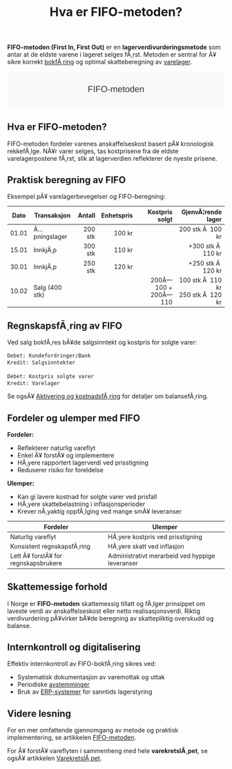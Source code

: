 ﻿---
title: "Hva er FIFO-metoden?"
meta_title: "Hva er FIFO-metoden?"
meta_description: '**FIFO-metoden (First In, First Out)** er en **lagerverdivurderingsmetode** som antar at de eldste varene i lageret selges fÃ¸rst. Metoden er sentral for Ã¥ sik...'
slug: fifo-metoden
type: blog
layout: pages/single
---

**FIFO-metoden (First In, First Out)** er en **lagerverdivurderingsmetode** som antar at de eldste varene i lageret selges fÃ¸rst. Metoden er sentral for Ã¥ sikre korrekt [bokfÃ¸ring](/blogs/regnskap/hva-er-bokforing "Hva er BokfÃ¸ring?") og optimal skatteberegning av [varelager](/blogs/regnskap/hva-er-varelager "Hva er Varelager?").

![FIFO-metoden Oversikt](fifo-metoden-image.svg)

## Hva er FIFO-metoden?

FIFO-metoden fordeler varenes anskaffelseskost basert pÃ¥ kronologisk rekkefÃ¸lge. NÃ¥r varer selges, tas kostprisene fra de eldste varelagerpostene fÃ¸rst, slik at lagerverdien reflekterer de nyeste prisene.

## Praktisk beregning av FIFO

Eksempel pÃ¥ varelagerbevegelser og FIFO-beregning:

| **Dato**  | **Transaksjon**     | **Antall** | **Enhetspris** | **Kostpris solgt** | **GjenvÃ¦rende lager** |
|-----------|---------------------|-----------:|---------------:|-------------------:|----------------------:|
| 01.01     | Ã…pningslager        |      200 stk |        100 kr |                    | 200 stk Ã  100 kr     |
| 15.01     | InnkjÃ¸p              |      300 stk |        110 kr |                    | +300 stk Ã  110 kr    |
| 30.01     | InnkjÃ¸p              |      250 stk |        120 kr |                    | +250 stk Ã  120 kr    |
| 10.02     | Salg (400 stk)      |               |               | 200Ã—100 + 200Ã—110  | 100 stk Ã  110 kr<br>250 stk Ã  120 kr |

## RegnskapsfÃ¸ring av FIFO

Ved salg bokfÃ¸res bÃ¥de salgsinntekt og kostpris for solgte varer:

```plaintext
Debet: Kundefordringer/Bank
Kredit: Salgsinntekter

Debet: Kostpris solgte varer
Kredit: Varelager
```

Se ogsÃ¥ [Aktivering og kostnadsfÃ¸ring](/blogs/regnskap/hva-er-aktivering "Hva er Aktivering?") for detaljer om balansefÃ¸ring.

## Fordeler og ulemper med FIFO

**Fordeler:**

* Reflekterer naturlig vareflyt
* Enkel Ã¥ forstÃ¥ og implementere
* HÃ¸yere rapportert lagerverdi ved prisstigning
* Reduserer risiko for foreldelse

**Ulemper:**

* Kan gi lavere kostnad for solgte varer ved prisfall
* HÃ¸yere skattebelastning i inflasjonsperioder
* Krever nÃ¸yaktig oppfÃ¸lging ved mange smÃ¥ leveranser

| **Fordeler**                           | **Ulemper**                                       |
|----------------------------------------|---------------------------------------------------|
| Naturlig vareflyt                      | HÃ¸yere kostpris ved prisstigning                  |
| Konsistent regnskapsfÃ¸ring             | HÃ¸yere skatt ved inflasjon                        |
| Lett Ã¥ forstÃ¥ for regnskapsbrukere     | Administrativt merarbeid ved hyppige leveranser   |

## Skattemessige forhold

I Norge er **FIFO-metoden** skattemessig tillatt og fÃ¸lger prinsippet om laveste verdi av anskaffelseskost eller netto realisasjonsverdi. Riktig verdivurdering pÃ¥virker bÃ¥de beregning av skattepliktig overskudd og balanse.

## Internkontroll og digitalisering

Effektiv internkontroll av FIFO-bokfÃ¸ring sikres ved:

* Systematisk dokumentasjon av varemottak og uttak
* Periodiske [avstemminger](/blogs/regnskap/hva-er-avstemming "Hva er Avstemming?")
* Bruk av [ERP-systemer](/blogs/regnskap/hva-er-erp-system "Hva er ERP-system?") for sanntids lagerstyring

## Videre lesning

For en mer omfattende gjennomgang av metode og praktisk implementering, se artikkelen [FIFO-metoden](/blogs/regnskap/fifo-metoden "FIFO-metoden").

For Ã¥ forstÃ¥ vareflyten i sammenheng med hele **varekretslÃ¸pet**, se ogsÃ¥ artikkelen [VarekretslÃ¸pet](/blogs/regnskap/varekretslopet "VarekretslÃ¸pet: Flyt av varer og kapital").



